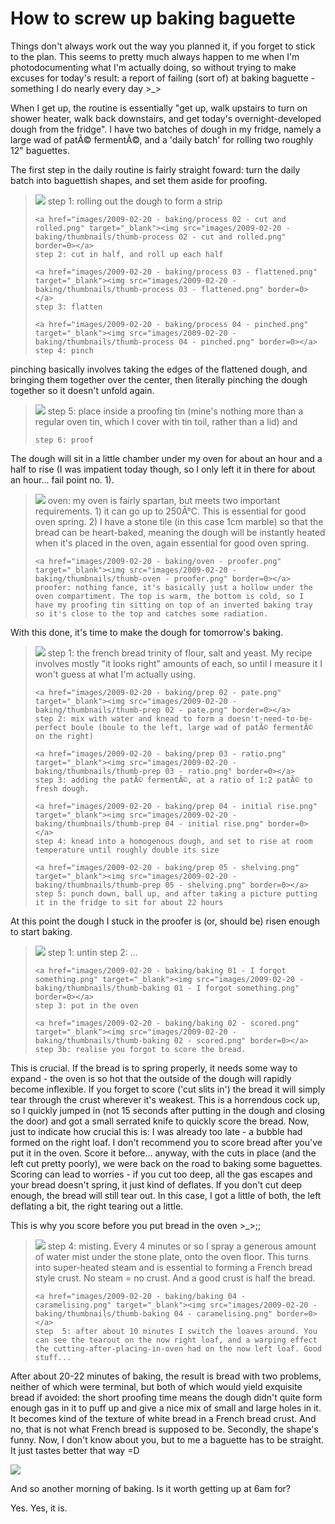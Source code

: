 # How to screw up baking baguette

Things don't always work out the way you planned it, if you forget to stick to the plan. This seems to pretty much always happen to me when I'm photodocumenting what I'm actually doing, so without trying to make excuses for today's result: a report of failing (sort of) at baking baguette - something I do nearly every day >_>

When I get up, the routine is essentially "get up, walk upstairs to turn on shower heater, walk back downstairs, and get today's overnight-developed dough from the fridge". I have two batches of dough in my fridge, namely a large wad of patÃ© fermentÃ©, and a 'daily batch' for rolling two roughly 12" baguettes.

The first step in the daily routine is fairly straight foward: turn the daily batch into baguettish shapes, and set them aside for proofing. 

<blockquote>
	<a href="images/2009-02-20 - baking/process 01 - rolled.png" target="_blank"><img src="images/2009-02-20 - baking/thumbnails/thumb-process 01 - rolled.png" border=0></a>
	step 1: rolling out the dough to form a strip

	<a href="images/2009-02-20 - baking/process 02 - cut and rolled.png" target="_blank"><img src="images/2009-02-20 - baking/thumbnails/thumb-process 02 - cut and rolled.png" border=0></a>
	step 2: cut in half, and roll up each half

	<a href="images/2009-02-20 - baking/process 03 - flattened.png" target="_blank"><img src="images/2009-02-20 - baking/thumbnails/thumb-process 03 - flattened.png" border=0></a>
	step 3: flatten

	<a href="images/2009-02-20 - baking/process 04 - pinched.png" target="_blank"><img src="images/2009-02-20 - baking/thumbnails/thumb-process 04 - pinched.png" border=0></a>
	step 4: pinch
</blockquote>

pinching basically involves taking the edges of the flattened dough, and bringing them together over the center, then literally pinching the dough together so it doesn't unfold again.

<blockquote>
	<a href="images/2009-02-20 - baking/process 05 - tinned.png" target="_blank"><img src="images/2009-02-20 - baking/thumbnails/thumb-process 05 - tinned.png" border=0></a>
	step 5: place inside a proofing tin (mine's nothing more than a regular oven tin, which I cover with tin toil, rather than a lid) and

	step 6: proof
</blockquote>

The dough will sit in a little chamber under my oven for about an hour and a half to rise (I was impatient today though, so I only left it in there for about an hour... fail point no. 1).

<blockquote>
	<a href="images/2009-02-20 - baking/oven.png" target="_blank"><img src="images/2009-02-20 - baking/thumbnails/thumb-oven.png" border=0></a>
	oven: my oven is fairly spartan, but meets two important requirements. 1) it can go up to 250Â°C. This is essential for good oven spring. 2) I have a stone tile (in this case 1cm marble) so that the bread can be heart-baked, meaning the dough will be instantly heated when it's placed in the oven, again essential for good oven spring.

	<a href="images/2009-02-20 - baking/oven - proofer.png" target="_blank"><img src="images/2009-02-20 - baking/thumbnails/thumb-oven - proofer.png" border=0></a>
	proofer: nothing fance, it's basically just a hollow under the oven compartiment. The top is warm, the bottom is cold, so I have my proofing tin sitting on top of an inverted baking tray so it's close to the top and catches some radiation.
</blockquote>

With this done, it's time to make the dough for tomorrow's baking.

<blockquote>
	<a href="images/2009-02-20 - baking/prep 01 - ingredients.png" target="_blank"><img src="images/2009-02-20 - baking/thumbnails/thumb-prep 01 - ingredients.png" border=0></a>
	step 1: the french bread trinity of flour, salt and yeast. My recipe involves mostly "it looks right" amounts of each, so until I measure it I won't guess at what I'm actually using.

	<a href="images/2009-02-20 - baking/prep 02 - pate.png" target="_blank"><img src="images/2009-02-20 - baking/thumbnails/thumb-prep 02 - pate.png" border=0></a>
	step 2: mix with water and knead to form a doesn't-need-to-be-perfect boule (boule to the left, large wad of patÃ© fermentÃ© on the right)

	<a href="images/2009-02-20 - baking/prep 03 - ratio.png" target="_blank"><img src="images/2009-02-20 - baking/thumbnails/thumb-prep 03 - ratio.png" border=0></a>
	step 3: adding the patÃ© fermentÃ©, at a ratio of 1:2 patÃ© to fresh dough.

	<a href="images/2009-02-20 - baking/prep 04 - initial rise.png" target="_blank"><img src="images/2009-02-20 - baking/thumbnails/thumb-prep 04 - initial rise.png" border=0></a>
	step 4: knead into a homogenous dough, and set to rise at room temperature until roughly double its size

	<a href="images/2009-02-20 - baking/prep 05 - shelving.png" target="_blank"><img src="images/2009-02-20 - baking/thumbnails/thumb-prep 05 - shelving.png" border=0></a>
	step 5: punch down, ball up, and after taking a picture putting it in the fridge to sit for about 22 hours
</blockquote>

At this point the dough I stuck in the proofer is (or, should be) risen enough to start baking.

<blockquote>
	<a href="images/2009-02-20 - baking/process 06 - risen.png" target="_blank"><img src="images/2009-02-20 - baking/thumbnails/thumb-process 06 - risen.png" border=0></a>
	step 1: untin 
	step 2: ...

	<a href="images/2009-02-20 - baking/baking 01 - I forgot something.png" target="_blank"><img src="images/2009-02-20 - baking/thumbnails/thumb-baking 01 - I forgot something.png" border=0></a>
	step 3: put in the oven

	<a href="images/2009-02-20 - baking/baking 02 - scored.png" target="_blank"><img src="images/2009-02-20 - baking/thumbnails/thumb-baking 02 - scored.png" border=0></a>
	step 3b: realise you forgot to score the bread.
</blockquote>

This is crucial. If the bread is to spring properly, it needs some way to expand - the oven is so hot that the outside of the dough will rapidly become inflexible. If you forget to score ('cut slits in') the bread it will simply tear through the crust wherever it's weakest. This is a horrendous cock up, so I quickly jumped in (not 15 seconds after putting in the dough and closing the door) and got a small serrated knife to quickly score the bread. Now, just to indicate how crucial this is: I was already too late - a bubble had formed on the right loaf. I don't recommend you to score bread after you've put it in the oven. Score it before... anyway, with the cuts in place (and the left cut pretty poorly), we were back on the road to baking some baguettes. Scoring can lead to worries - if you cut too deep, all the gas escapes and your bread doesn't spring, it just kind of deflates. If you don't cut deep enough, the bread will still tear out. In this case, I got a little of both, the left deflating a bit, the right tearing out a little.

This is why you score before you put bread in the oven >_>;;

<blockquote>
	<a href="images/2009-02-20 - baking/baking 03 - spring.png" target="_blank"><img src="images/2009-02-20 - baking/thumbnails/thumb-baking 03 - spring.png" border=0></a>
	step 4: misting. Every 4 minutes or so I spray a generous amount of water mist under the stone plate, onto the oven floor. This turns into super-heated steam and is essential to forming a French bread style crust. No steam = no crust. And a good crust is half the bread.

	<a href="images/2009-02-20 - baking/baking 04 - caramelising.png" target="_blank"><img src="images/2009-02-20 - baking/thumbnails/thumb-baking 04 - caramelising.png" border=0></a>
	step  5: after about 10 minutes I switch the loaves around. You can see the tearout on the now right loaf, and a warping effect the cutting-after-placing-in-oven had on the now left loaf. Good stuff...
</blockquote>

After about 20-22 minutes of baking, the result is bread with two problems, neither of which were terminal, but both of which would yield exquisite bread if avoided: the short proofing time means the dough didn't quite form enough gas in it to puff up and give a nice mix of small and large holes in it. It becomes kind of the texture of white bread in a French bread crust. And no, that is not what French bread is supposed to be. Secondly, the shape's funny. Now, I don't know about you, but to me a baguette has to be straight. It just tastes better that way =D


<a href="images/2009-02-20 - baking/baking 05 - cooling.png" target="_blank"><img src="images/2009-02-20 - baking/thumbnails/thumb-baking 05 - cooling.png" border=0></a>

And so another morning of baking. Is it worth getting up at 6am for?

Yes. Yes, it is.